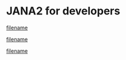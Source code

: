 # JANA2 for developers

[filename](contributing.md ':include')

[filename](documentation.md ':include')

[filename](mermaid.md ':include')
